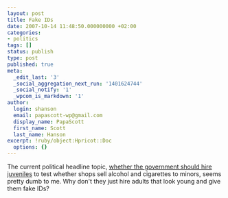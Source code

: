 ```yaml
---
layout: post
title: Fake IDs
date: 2007-10-14 11:48:50.000000000 +02:00
categories:
- politics
tags: []
status: publish
type: post
published: true
meta:
  _edit_last: '3'
  _social_aggregation_next_run: '1401624744'
  _social_notify: '1'
  _wpcom_is_markdown: '1'
author:
  login: shanson
  email: papascott-wp@gmail.com
  display_name: PapaScott
  first_name: Scott
  last_name: Hanson
excerpt: !ruby/object:Hpricot::Doc
  options: {}
---
```

<p>The current political headline topic, <a href="http://www.spiegel.de/politik/deutschland/0,1518,511333,00.html">whether the government should hire juveniles</a> to test whether shops sell alcohol and cigarettes to minors, seems pretty dumb to me. Why don't they just hire adults that look young and give them fake IDs?</p>
